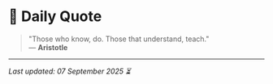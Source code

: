 # 📜 Daily Quote

> "Those who know, do. Those that understand, teach."  
> — **Aristotle**

---

_Last updated: 07 September 2025 ⏳_
